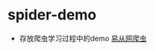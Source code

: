 # spider-demo

- 存放爬虫学习过程中的demo
  [易从网爬虫](https://github.com/blackkker/spider-demo/tree/master/spider-yicong)
